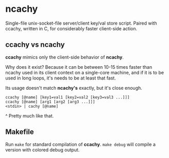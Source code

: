 # ncachy
Single-file unix-socket-file server/client key/val store script.  Paired with ccachy, written in C, for considerably faster client-side action.

## ccachy vs ncachy

**ccachy** mimics only the client-side behavior of **ncachy**.

Why does it exist?  Because it can be between 10-15 times faster than ncachy used in its client context on a single-core machine, and if it is to be used in long loops, it's needs to be at least that fast.

Its usage doesn't match **ncachy's** exactly, but it's close enough.

```
ccachy [@name] [key1=val1 [key2=val2 [key3=val3 ...]]]
ccachy [@name] [arg1 [arg2 [arg3 ...]]]
<stdin> | cachy [@name]
```
^ Pretty much like that.

## Makefile

Run `make` for standard compilation of **ccachy**.
`make debug` will compile a version with colored debug output.

